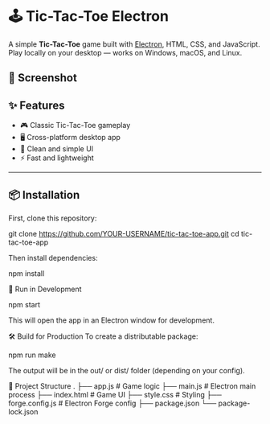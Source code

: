# 🕹 Tic-Tac-Toe Electron

A simple **Tic-Tac-Toe** game built with [Electron](https://www.electronjs.org/), HTML, CSS, and JavaScript.  
Play locally on your desktop — works on Windows, macOS, and Linux.

## 📸 Screenshot



## ✨ Features

- 🎮 Classic Tic-Tac-Toe gameplay  
- 🖥 Cross-platform desktop app  
- 🎨 Clean and simple UI  
- ⚡ Fast and lightweight  

---

## 📦 Installation

First, clone this repository:

git clone https://github.com/YOUR-USERNAME/tic-tac-toe-app.git
cd tic-tac-toe-app

Then install dependencies:

npm install

🚀 Run in Development

npm start

This will open the app in an Electron window for development.

🛠 Build for Production
To create a distributable package:

npm run make

The output will be in the out/ or dist/ folder (depending on your config).

📂 Project Structure
.
├── app.js            # Game logic
├── main.js           # Electron main process
├── index.html        # Game UI
├── style.css         # Styling
├── forge.config.js   # Electron Forge config
├── package.json
└── package-lock.json
